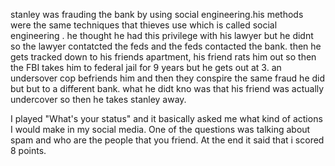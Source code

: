 stanley was frauding the bank by using social engineering.his methods were the same techniques that thieves use which is called social engineering . he thought he had this privilege with his lawyer but he didnt so the lawyer contatcted the feds and the feds contacted the bank. then he gets tracked down to his friends apartment, his friend rats him out so then the FBI takes him to federal jail for 9 years but he gets out at 3. an undersover cop befriends him and then they conspire the same fraud he did but but to a different bank. what he didt kno was that his friend was actually undercover so then he takes stanley away.


I played "What's your status" and it basically asked me what kind of actions I would make in my social media. One of the questions was talking about spam and who are the people that you friend. At the end it said that i scored 8 points.
